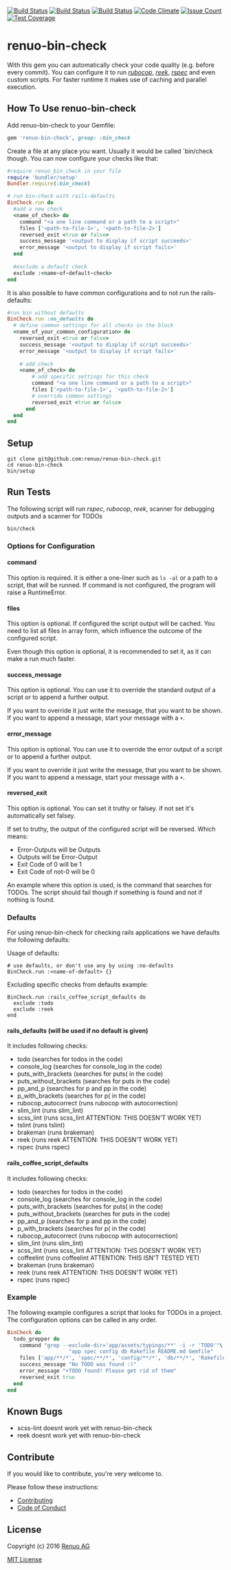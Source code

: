 [![Build Status](https://travis-ci.org/renuo/renuo-bin-check.svg?branch=master)](https://travis-ci.org/renuo/renuo-bin-check) [![Build Status](https://travis-ci.org/renuo/renuo-bin-check.svg?branch=develop)](https://travis-ci.org/renuo/renuo-bin-check)  [![Build Status](https://travis-ci.org/renuo/renuo-bin-check.svg?branch=testing)](https://travis-ci.org/renuo/renuo-bin-check) [![Code Climate](https://codeclimate.com/github/renuo/renuo-bin-check/badges/gpa.svg)](https://codeclimate.com/github/renuo/renuo-bin-check) [![Issue Count](https://codeclimate.com/github/renuo/renuo-bin-check/badges/issue_count.svg)](https://codeclimate.com/github/renuo/renuo-bin-check) [![Test Coverage](https://codeclimate.com/github/renuo/renuo-bin-check/badges/coverage.svg)](https://codeclimate.com/github/renuo/renuo-bin-check/coverage)

# renuo-bin-check

With this gem you can automatically check your code quality (e.g. before every commit).
You can configure it to run [*rubocop*][1], [*reek*](2), [*rspec*](3) and even custom scripts.
For faster runtime it makes use of caching and parallel execution.

## How To Use renuo-bin-check

Add renuo-bin-check to your Gemfile:

```rb
gem 'renuo-bin-check', group: :bin_check
```

Create a file at any place you want. Usually it would be called `bin/check though.
You can now configure your checks like that:

```rb
#require renuo_bin_check in your file
require 'bundler/setup'
Bundler.require(:bin_check)

# run bin-check with rails-defaults
BinCheck.run do
  #add a new check
  <name_of_check> do
    command "<a one line command or a path to a script>"
    files ['<path-to-file-1>', '<path-to-file-2>']
    reversed_exit <true or false>
    success_message '<output to display if script succeeds>'
    error_message '<output to display if script fails>'
  end
  
  #exclude a default check
  exclude :<name-of-default-check>
end

```

It is also possible to have common configurations and to not run the rails-defaults:

```rb
#run bin without defaults
BinCheck.run :no_defaults do
  # define common settings for all checks in the block
  <name_of_your_common_configuration> do
    reversed_exit <true or false>
    success_message '<output to display if script succeeds>'
    error_message '<output to display if script fails>'
    
    # add check
    <name_of_check> do
        # add specific settings for this check
        command "<a one line command or a path to a script>"
        files ['<path-to-file-1>', '<path-to-file-2>']
        # override common settings
        reversed_exit <true or false>
      end
  end
end
```

## Setup

    git clone git@github.com:renuo/renuo-bin-check.git
    cd renuo-bin-check
    bin/setup


## Run Tests

The following script will run *rspec*, *rubocop*, *reek*, scanner for debugging outputs and a scanner for TODOs

    bin/check


### Options for Configuration

#### command

This option is required. It is either a one-liner such as `ls -al` or a path to a script, that will be runned.
If command is not configured, the program will raise a RuntimeError.

#### files

This option is optional. If configured the script output will be cached. You need to list all files in array form, 
which influence the outcome of the configured script.

Even though this option is optional, it is recommended to set it, as it can make a run much faster.

#### success_message

This option is optional. You can use it to override the standard output of a script or to append a further output.

If you want to override it just write the message, that you want to be shown. If you want to append a message, start
your message with a ```+```.

#### error_message

This option is optional. You can use it to override the error output of a script or to append a further output.

If you want to override it just write the message, that you want to be shown. If you want to append a message, start
your message with a ```+```.

#### reversed_exit

This option is optional. You can set it truthy or falsey. if not set it's automatically set falsey.

If set to truthy, the output of the configured script will be reversed. Which means:
* Error-Outputs will be Outputs
* Outputs will be Error-Output
* Exit Code of 0 will be 1
* Exit Code of not-0 will be 0

An example where this option is used, is the command that searches for TODOs. 
The script should fail though if something is found and not if nothing is found.

### Defaults

For using renuo-bin-check for checking rails applications we have defaults the following defaults:

Usage of defaults:

```
# use defaults, or don't use any by using :no-defaults
BinCheck.run :<name-of-default> {}
```

Excluding specific checks from defaults example:

```
BinCheck.run :rails_coffee_script_defaults do
  exclude :todo
  exclude :reek
end
```

#### rails_defaults (will be used if no default is given)

It includes following checks:
* todo (searches for todos in the code)
* console_log (searches for console_log in the code)
* puts_with_brackets  (searches for puts( in the code)
* puts_without_brackets (searches for puts in the code)
* pp_and_p  (searches for p and pp in the code)
* p_with_brackets (searches for p( in the code)
* rubocop_autocorrect (runs rubocop with autocorrection)
* slim_lint (runs slim_lint)
* scss_lint (runs scss_lint ATTENTION: THIS DOESN'T WORK YET)
* tslint  (runs tslint)
* brakeman (runs brakeman)
* reek (runs reek ATTENTION: THIS DOESN'T WORK YET)
* rspec (runs rspec)

#### rails_coffee_script_defaults

It includes following checks:
* todo (searches for todos in the code)
* console_log (searches for console_log in the code)
* puts_with_brackets  (searches for puts( in the code)
* puts_without_brackets (searches for puts in the code)
* pp_and_p  (searches for p and pp in the code)
* p_with_brackets (searches for p( in the code)
* rubocop_autocorrect (runs rubocop with autocorrection)
* slim_lint (runs slim_lint)
* scss_lint (runs scss_lint ATTENTION: THIS DOESN'T WORK YET)
* coffeelint  (runs coffeelint ATTENTION: THIS ISN'T TESTED YET)
* brakeman (runs brakeman)
* reek (runs reek ATTENTION: THIS DOESN'T WORK YET)
* rspec (runs rspec)

### Example

The following example configures a script that looks for TODOs in a project.
The configuration options can be called in any order.

```rb
BinCheck do
  todo_grepper do
    command "grep --exclude-dir='app/assets/typings/**' -i -r 'TODO'"\
                    "app spec config db Rakefile README.md Gemfile"
    files ['app/**/*', 'spec/**/*', 'config/**/*', 'db/**/*', 'Rakefile', 'README.md', 'Gemfile']
    success_message "No TODO was found :)"
    error_message "+TODO found! Please get rid of them"
    reversed_exit true
  end
end
```

## Known Bugs

* scss-lint doesnt work yet with renuo-bin-check
* reek doesnt work yet with renuo-bin-check

## Contribute

If you would like to contribute, you're very welcome to.

Please follow these instructions:

* [Contributing][4]
* [Code of Conduct][5]

## License

Copyright (c) 2016 [Renuo AG]

[MIT License][6]


[1]: https://github.com/bbatsov/rubocop
[2]: https://github.com/troessner/reek
[3]: https://github.com/rspec/rspec

[4]: https://github.com/renuo/renuo-bin-check/blob/develop/CONTRIBUTING.md
[5]: https://github.com/renuo/renuo-bin-check/blob/develop/CODE_OF_CONDUCT.md
[6]: https://github.com/renuo/renuo-bin-check/blob/develop/LICENSE

[Renuo AG]: https://www.renuo.ch
